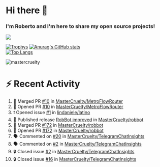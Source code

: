# Hi there 👋
### I'm Roberto and I'm here to share my open source projects!

<img src="https://komarev.com/ghpvc/?username=mastercruelty&label=Profile views&color=0e75b6"><br>

[![Trophys](https://github-profile-trophy.vercel.app/?username=mastercruelty)](https://github.com/ryo-ma/github-profile-trophy)
[![Anurag's GitHub stats](https://github-readme-stats.vercel.app/api?username=mastercruelty&show_icons=true&theme=tokyonight)](https://github.com/anuraghazra/github-readme-stats)<br>
[![Top Langs](https://github-readme-stats.vercel.app/api/top-langs/?username=mastercruelty&langs_count=10&hide=jupyter%20notebook&exclude_repo=Alarm-project&layout=compact&theme=tokyonight)](https://github.com/anuraghazra/github-readme-stats)
<p><img align="center" src="https://github-readme-streak-stats.herokuapp.com/?user=mastercruelty&" alt="mastercruelty" /></p>

# :zap: Recent Activity
<!--START_SECTION:activity-->
1. 🎉 Merged PR [#10](https://github.com/MasterCruelty/MetroFlowRouter/pull/10) in [MasterCruelty/MetroFlowRouter](https://github.com/MasterCruelty/MetroFlowRouter)
2. 💪 Opened PR [#10](https://github.com/MasterCruelty/MetroFlowRouter/pull/10) in [MasterCruelty/MetroFlowRouter](https://github.com/MasterCruelty/MetroFlowRouter)
3. ❗ Opened issue [#1](https://github.com/lindaniele/latino/issues/1) in [lindaniele/latino](https://github.com/lindaniele/latino)
4. 🚀 Published release [RobBot improved](https://github.com/MasterCruelty/robbot/releases/tag/v2.5.5) in [MasterCruelty/robbot](https://github.com/MasterCruelty/robbot)
5. 🎉 Merged PR [#172](https://github.com/MasterCruelty/robbot/pull/172) in [MasterCruelty/robbot](https://github.com/MasterCruelty/robbot)
6. 💪 Opened PR [#172](https://github.com/MasterCruelty/robbot/pull/172) in [MasterCruelty/robbot](https://github.com/MasterCruelty/robbot)
7. 🗣 Commented on [#20](https://github.com/MasterCruelty/TelegramChatInsights/issues/20#issuecomment-2266859590) in [MasterCruelty/TelegramChatInsights](https://github.com/MasterCruelty/TelegramChatInsights)
8. 🗣 Commented on [#2](https://github.com/MasterCruelty/TelegramChatInsights/issues/2#issuecomment-2266855846) in [MasterCruelty/TelegramChatInsights](https://github.com/MasterCruelty/TelegramChatInsights)
9. 🔒 Closed issue [#2](https://github.com/MasterCruelty/TelegramChatInsights/issues/2) in [MasterCruelty/TelegramChatInsights](https://github.com/MasterCruelty/TelegramChatInsights)
10. 🔒 Closed issue [#16](https://github.com/MasterCruelty/TelegramChatInsights/issues/16) in [MasterCruelty/TelegramChatInsights](https://github.com/MasterCruelty/TelegramChatInsights)
<!--END_SECTION:activity-->
